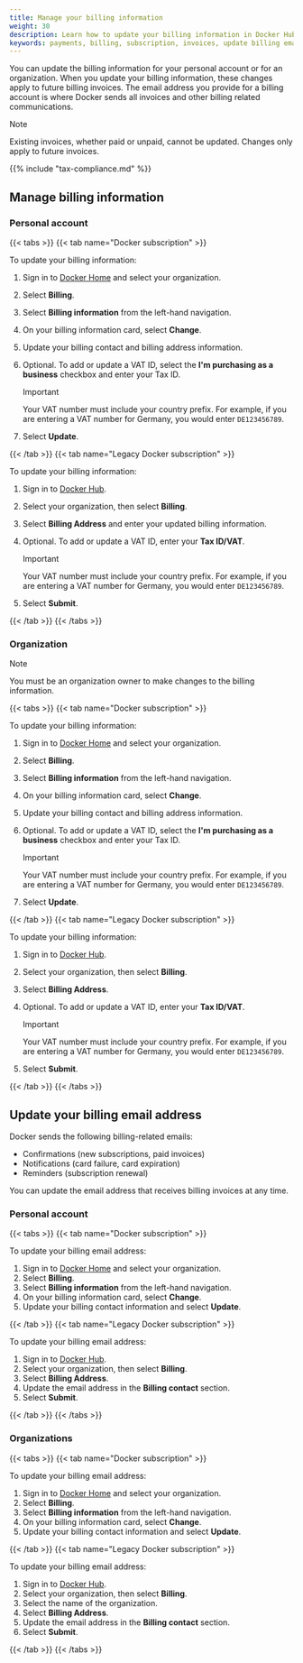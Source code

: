 ```yaml
---
title: Manage your billing information
weight: 30
description: Learn how to update your billing information in Docker Hub
keywords: payments, billing, subscription, invoices, update billing email, change billing address, VAT ID, Docker billing account
---
```


You can update the billing information for your personal account or for an
organization. When you update your billing information, these changes apply to
future billing invoices. The email address you provide for a billing account is
where Docker sends all invoices and other billing related communications.

> [!NOTE]
>
> Existing invoices, whether paid or unpaid, cannot be updated.
Changes only apply to future invoices.

{{% include "tax-compliance.md" %}}

## Manage billing information

### Personal account

{{< tabs >}}
{{< tab name="Docker subscription" >}}

To update your billing information:

1. Sign in to [Docker Home](https://app.docker.com/) and select your
organization.
1. Select **Billing**.
1. Select **Billing information** from the left-hand navigation.
1. On your billing information card, select **Change**.
1. Update your billing contact and billing address information.
1. Optional. To add or update a VAT ID, select the **I'm purchasing as a business** checkbox and enter your Tax ID.

    > [!IMPORTANT]
    >
    > Your VAT number must include your country prefix. For example, if you are
    entering a VAT number for Germany, you would enter `DE123456789`.

1. Select **Update**.

{{< /tab >}}
{{< tab name="Legacy Docker subscription" >}}

To update your billing information:

1. Sign in to [Docker Hub](https://hub.docker.com).
1. Select your organization, then select **Billing**.
1. Select **Billing Address** and enter your updated billing information.
1. Optional. To add or update a VAT ID, enter your **Tax ID/VAT**.

    > [!IMPORTANT]
    >
    > Your VAT number must include your country prefix. For example, if you are
    entering a VAT number for Germany, you would enter `DE123456789`.

1. Select **Submit**.

{{< /tab >}}
{{< /tabs >}}

### Organization

> [!NOTE]
>
> You must be an organization owner to make changes to the billing information.

{{< tabs >}}
{{< tab name="Docker subscription" >}}

To update your billing information:

1. Sign in to [Docker Home](https://app.docker.com/) and select your
organization.
1. Select **Billing**.
1. Select **Billing information** from the left-hand navigation.
1. On your billing information card, select **Change**.
1. Update your billing contact and billing address information.
1. Optional. To add or update a VAT ID, select the **I'm purchasing as a business** checkbox and enter your Tax ID.

    > [!IMPORTANT]
    >
    > Your VAT number must include your country prefix. For example, if you are
    entering a VAT number for Germany, you would enter `DE123456789`.

1. Select **Update**.

{{< /tab >}}
{{< tab name="Legacy Docker subscription" >}}

To update your billing information:

1. Sign in to [Docker Hub](https://hub.docker.com).
1. Select your organization, then select **Billing**.
1. Select **Billing Address**.
1. Optional. To add or update a VAT ID, enter your **Tax ID/VAT**.

    > [!IMPORTANT]
    >
    > Your VAT number must include your country prefix. For example, if you are
    entering a VAT number for Germany, you would enter `DE123456789`.

1. Select **Submit**.

{{< /tab >}}
{{< /tabs >}}

## Update your billing email address

Docker sends the following billing-related emails:

- Confirmations (new subscriptions, paid invoices)
- Notifications (card failure, card expiration)
- Reminders (subscription renewal)

You can update the email address that receives billing invoices at any time.

### Personal account

{{< tabs >}}
{{< tab name="Docker subscription" >}}

To update your billing email address:

1. Sign in to [Docker Home](https://app.docker.com/) and select your
organization.
1. Select **Billing**.
1. Select **Billing information** from the left-hand navigation.
1. On your billing information card, select **Change**.
1. Update your billing contact information and select **Update**.

{{< /tab >}}
{{< tab name="Legacy Docker subscription" >}}

To update your billing email address:

1. Sign in to [Docker Hub](https://hub.docker.com).
1. Select your organization, then select **Billing**.
1. Select **Billing Address**.
1. Update the email address in the **Billing contact** section.
1. Select **Submit**.

{{< /tab >}}
{{< /tabs >}}

### Organizations

{{< tabs >}}
{{< tab name="Docker subscription" >}}

To update your billing email address:

1. Sign in to [Docker Home](https://app.docker.com/) and select
your organization.
1. Select **Billing**.
1. Select **Billing information** from the left-hand navigation.
1. On your billing information card, select **Change**.
1. Update your billing contact information and select **Update**.

{{< /tab >}}
{{< tab name="Legacy Docker subscription" >}}

To update your billing email address:

1. Sign in to [Docker Hub](https://hub.docker.com).
1. Select your organization, then select **Billing**.
1. Select the name of the organization.
1. Select **Billing Address**.
1. Update the email address in the **Billing contact** section.
1. Select **Submit**.

{{< /tab >}}
{{< /tabs >}}

